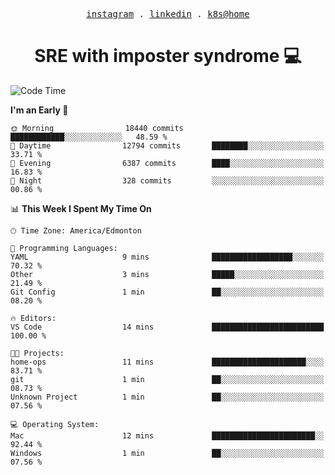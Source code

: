 <p align="center">
  <samp>
    <a href="https://www.instagram.com/lildrunkensmurf/">instagram</a> .
    <a href="https://www.linkedin.com/in/joryirving/">linkedin</a> .
    <a href="https://github.com/joryirving/k3s-home-cluster">k8s@home</a>
  </samp>
</p>

<h1 align="center">
  SRE with imposter syndrome 💻
</h1>

<!--START_SECTION:waka-->
![Code Time](http://img.shields.io/badge/Code%20Time-121%20hrs%2033%20mins-blue)

**I'm an Early 🐤** 

```text
🌞 Morning                18440 commits       ████████████░░░░░░░░░░░░░   48.59 % 
🌆 Daytime                12794 commits       ████████░░░░░░░░░░░░░░░░░   33.71 % 
🌃 Evening                6387 commits        ████░░░░░░░░░░░░░░░░░░░░░   16.83 % 
🌙 Night                  328 commits         ░░░░░░░░░░░░░░░░░░░░░░░░░   00.86 % 
```


📊 **This Week I Spent My Time On** 

```text
🕑︎ Time Zone: America/Edmonton

💬 Programming Languages: 
YAML                     9 mins              ██████████████████░░░░░░░   70.32 % 
Other                    3 mins              █████░░░░░░░░░░░░░░░░░░░░   21.49 % 
Git Config               1 min               ██░░░░░░░░░░░░░░░░░░░░░░░   08.20 % 

🔥 Editors: 
VS Code                  14 mins             █████████████████████████   100.00 % 

🐱‍💻 Projects: 
home-ops                 11 mins             █████████████████████░░░░   83.71 % 
git                      1 min               ██░░░░░░░░░░░░░░░░░░░░░░░   08.73 % 
Unknown Project          1 min               ██░░░░░░░░░░░░░░░░░░░░░░░   07.56 % 

💻 Operating System: 
Mac                      12 mins             ███████████████████████░░   92.44 % 
Windows                  1 min               ██░░░░░░░░░░░░░░░░░░░░░░░   07.56 % 
```


<!--END_SECTION:waka-->